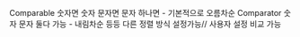 Comparable 숫자면 숫자 문자면 문자 하나면 - 기본적으로 오름차순 
Comparator 숫자 문자 둘다 가능 - 내림차순 등등 다른 정렬 방식 설정가능// 사용자 설정 비교 가능
